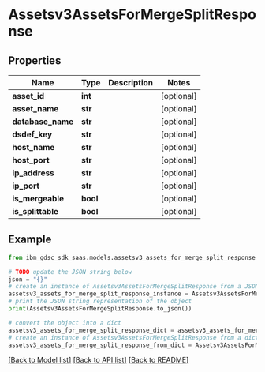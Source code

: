# Assetsv3AssetsForMergeSplitResponse


## Properties

Name | Type | Description | Notes
------------ | ------------- | ------------- | -------------
**asset_id** | **int** |  | [optional] 
**asset_name** | **str** |  | [optional] 
**database_name** | **str** |  | [optional] 
**dsdef_key** | **str** |  | [optional] 
**host_name** | **str** |  | [optional] 
**host_port** | **str** |  | [optional] 
**ip_address** | **str** |  | [optional] 
**ip_port** | **str** |  | [optional] 
**is_mergeable** | **bool** |  | [optional] 
**is_splittable** | **bool** |  | [optional] 

## Example

```python
from ibm_gdsc_sdk_saas.models.assetsv3_assets_for_merge_split_response import Assetsv3AssetsForMergeSplitResponse

# TODO update the JSON string below
json = "{}"
# create an instance of Assetsv3AssetsForMergeSplitResponse from a JSON string
assetsv3_assets_for_merge_split_response_instance = Assetsv3AssetsForMergeSplitResponse.from_json(json)
# print the JSON string representation of the object
print(Assetsv3AssetsForMergeSplitResponse.to_json())

# convert the object into a dict
assetsv3_assets_for_merge_split_response_dict = assetsv3_assets_for_merge_split_response_instance.to_dict()
# create an instance of Assetsv3AssetsForMergeSplitResponse from a dict
assetsv3_assets_for_merge_split_response_from_dict = Assetsv3AssetsForMergeSplitResponse.from_dict(assetsv3_assets_for_merge_split_response_dict)
```
[[Back to Model list]](../README.md#documentation-for-models) [[Back to API list]](../README.md#documentation-for-api-endpoints) [[Back to README]](../README.md)


